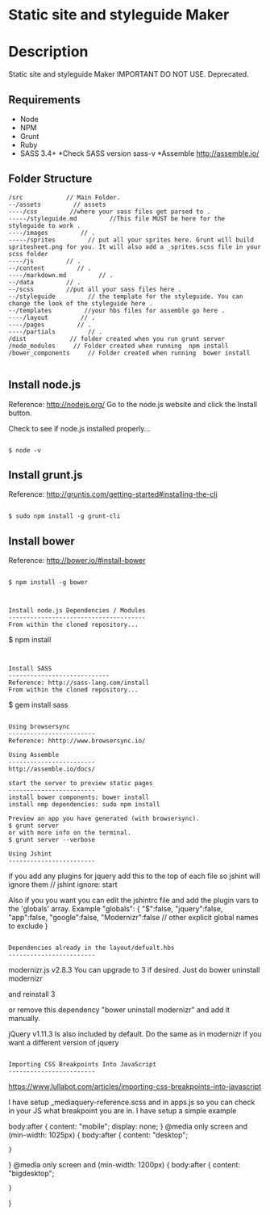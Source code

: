 

# Static site  and  styleguide Maker
Description
===========
Static site  and  styleguide Maker IMPORTANT DO NOT USE. Deprecated.

Requirements
------------
* Node
* NPM
* Grunt
* Ruby
* SASS 3.4+
*Check SASS version sass-v
*Assemble http://assemble.io/

Folder Structure
----------------
```
/src            // Main Folder.
--/assets         // assets
----/css         //where your sass files get parsed to .
-----/styleguide.md         //This file MUST be here for the styleguide to work .
----/images         // .
-----/sprites         // put all your sprites here. Grunt will build spritesheet.png for you. It will also add a _sprites.scss file in your scss folder
----/js         // .
--/content         // .
----/markdown.md         // .
--/data         // .
--/scss         //put all your sass files here . 
--/styleguide         // the template for the styleguide. You can change the look of the styleguide here .
--/templates         //your hbs files for assemble go here .
----/layout         // .
----/pages         // .
----/partials         // .
/dist            // folder created when you run grunt server
/node_modules     // Folder created when running  npm install
/bower_components     // Folder created when running  bower install


```


Install node.js
---------------
Reference: http://nodejs.org/
Go to the node.js website and click the Install button.

Check to see if node.js installed properly...

```

$ node -v
```


Install grunt.js
----------------
Reference: http://gruntjs.com/getting-started#installing-the-cli

```

$ sudo npm install -g grunt-cli
```


Install bower
----------------
Reference: http://bower.io/#install-bower

```

$ npm install -g bower



Install node.js Dependencies / Modules
--------------------------------------
From within the cloned repository...

```
$ npm install
```


Install SASS
----------------------------
Reference: http://sass-lang.com/install
From within the cloned repository...

```
$ gem install sass
```

Using browsersync
------------------------
Reference: hhttp://www.browsersync.io/

Using Assemble
------------------------
http://assemble.io/docs/

start the server to preview static pages
------------------------
install bower components: bower install
install nmp dependencies: sudo npm install

Preview an app you have generated (with browsersync).
$ grunt server
or with more info on the terminal.
$ grunt server --verbose 

Using Jshint
------------------------
```
if you add any plugins for jquery add this to the top of each file
so jshint will ignore them
// jshint ignore: start

Also if you you want you can edit the jshintrc file and add the plugin vars to the 'globals' array. 
Example
  "globals": {
    "$":false,
    "jquery":false,
    "app":false,
    "google":false,
    "Modernizr":false
        // other explicit global names to exclude
  }
```

Dependencies already in the layout/defualt.hbs
------------------------
```
modernizr.js v2.8.3
You can upgrade to 3 if  desired. Just do
bower uninstall  modernizr

and reinstall 3 

or remove this dependency "bower uninstall  modernizr" and add it manually.

 jQuery v1.11.3
 Is also included by default. Do the same as in modernizr if you want a different version of jquery

```

Importing CSS Breakpoints Into JavaScript
------------------------
```
https://www.lullabot.com/articles/importing-css-breakpoints-into-javascript

I have setup   _mediaquery-reference.scss and in apps.js so you can check in your JS what breakpoint you are in. I have setup a simple example


body:after {
	content: "mobile";
	display: none;
}
@media only screen and (min-width: 1025px) {
	body:after {
		content: "desktop";
		
	}
}
@media only screen and (min-width: 1200px) {
	body:after {
		content: "bigdesktop";
		
	}
}


```


